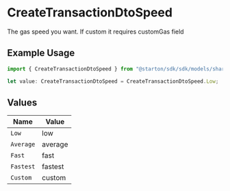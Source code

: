 # CreateTransactionDtoSpeed

The gas speed you want. If custom it requires customGas field

## Example Usage

```typescript
import { CreateTransactionDtoSpeed } from "@starton/sdk/sdk/models/shared";

let value: CreateTransactionDtoSpeed = CreateTransactionDtoSpeed.Low;
```

## Values

| Name      | Value     |
| --------- | --------- |
| `Low`     | low       |
| `Average` | average   |
| `Fast`    | fast      |
| `Fastest` | fastest   |
| `Custom`  | custom    |